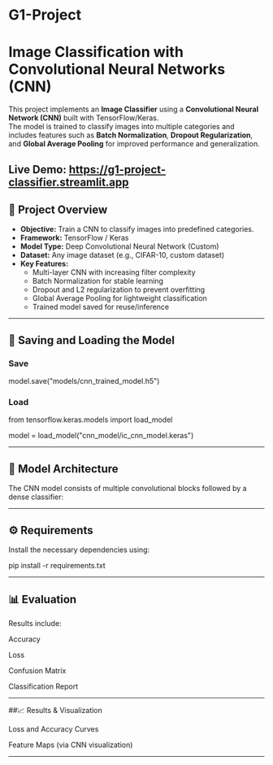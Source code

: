 # G1-Project
# Image Classification with Convolutional Neural Networks (CNN)

This project implements an **Image Classifier** using a **Convolutional Neural Network (CNN)** built with TensorFlow/Keras.  
The model is trained to classify images into multiple categories and includes features such as **Batch Normalization**, **Dropout Regularization**, and **Global Average Pooling** for improved performance and generalization.

Live Demo:  https://g1-project-classifier.streamlit.app
---
## 🚀 Project Overview

- **Objective:** Train a CNN to classify images into predefined categories.
- **Framework:** TensorFlow / Keras
- **Model Type:** Deep Convolutional Neural Network (Custom)
- **Dataset:** Any image dataset (e.g., CIFAR-10, custom dataset)
- **Key Features:**
  - Multi-layer CNN with increasing filter complexity
  - Batch Normalization for stable learning
  - Dropout and L2 regularization to prevent overfitting
  - Global Average Pooling for lightweight classification
  - Trained model saved for reuse/inference

---

## 💾 Saving and Loading the Model

  ### Save
  
  model.save("models/cnn_trained_model.h5")

  ### Load
  
  from tensorflow.keras.models import load_model
  
  model = load_model("cnn_model/ic_cnn_model.keras")
  
  
---

## 🧩 Model Architecture

  The CNN model consists of multiple convolutional blocks followed by a dense classifier:

---

## ⚙️ Requirements

Install the necessary dependencies using:

pip install -r requirements.txt

---
## 📊 Evaluation

Results include:

Accuracy

Loss

Confusion Matrix

Classification Report

---

##📈 Results & Visualization 

Loss and Accuracy Curves

Feature Maps (via CNN visualization)


---
